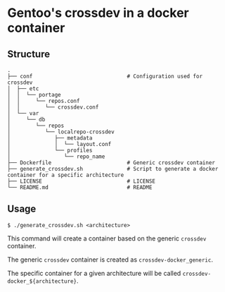 # Gentoo's crossdev in a docker container

## Structure

```
.
├── conf                              # Configuration used for crossdev
│  ├── etc
│  │  └── portage
│  │     └── repos.conf
│  │        └── crossdev.conf
│  └── var
│     └── db
│        └── repos
│           └── localrepo-crossdev
│              ├── metadata
│              │  └── layout.conf
│              └── profiles
│                 └── repo_name
├── Dockerfile                        # Generic crossdev container
├── generate_crossdev.sh              # Script to generate a docker container for a specific architecture
├── LICENSE                           # LICENSE
└── README.md                         # README
```

## Usage

```
$ ./generate_crossdev.sh <architecture>
```

This command will create a container based on the generic `crossdev` container.

The generic `crossdev` container is created as `crossdev-docker_generic`.

The specific container for a given architecture will be called `crossdev-docker_${architecture}`.
